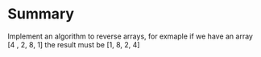 # Summary
Implement an algorithm to reverse arrays, for exmaple if we have an array [4 , 2, 8, 1] the result must be [1, 8, 2, 4] 